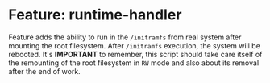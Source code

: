 # Feature: runtime-handler

Feature adds the ability to run in the `/initramfs` from real system after mounting the root filesystem. After `/initramfs` execution, the system will be rebooted.
It's **IMPORTANT** to remember, this script should take care itself of the remounting of the root filesystem in `RW` mode and also about its removal after the end of work.
